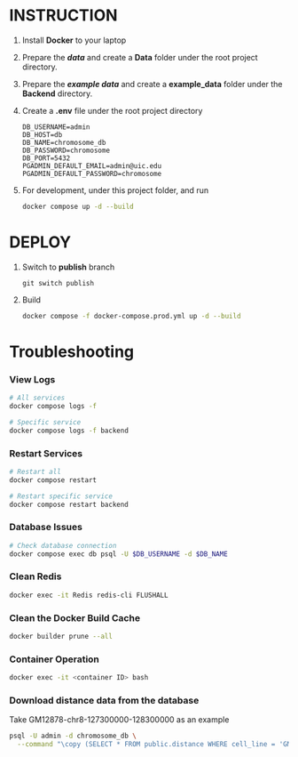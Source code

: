 # INSTRUCTION
1. Install **Docker** to your laptop

2. Prepare the **_data_** and create a **Data** folder under the root project directory.

3. Prepare the **_example data_** and create a **example_data** folder under the **Backend** directory.

4. Create a **.env** file under the root project directory
    ```dotenv
    DB_USERNAME=admin
    DB_HOST=db
    DB_NAME=chromosome_db
    DB_PASSWORD=chromosome
    DB_PORT=5432
    PGADMIN_DEFAULT_EMAIL=admin@uic.edu
    PGADMIN_DEFAULT_PASSWORD=chromosome
    ```

5. For development, under this project folder, and run 
    ```bash
    docker compose up -d --build
    ```

# DEPLOY
1. Switch to **publish** branch
    ```
    git switch publish
    ```
2. Build
    ```bash
    docker compose -f docker-compose.prod.yml up -d --build
    ```

# Troubleshooting

### View Logs
```bash
# All services
docker compose logs -f

# Specific service
docker compose logs -f backend
```

### Restart Services
```bash
# Restart all
docker compose restart

# Restart specific service
docker compose restart backend
```

### Database Issues
```bash
# Check database connection
docker compose exec db psql -U $DB_USERNAME -d $DB_NAME
```

### Clean Redis
```bash
docker exec -it Redis redis-cli FLUSHALL
```

### Clean the Docker Build Cache
```bash
docker builder prune --all
```

### Container Operation
```bash
docker exec -it <container ID> bash
```

### Download distance data from the database
Take GM12878-chr8-127300000-128300000 as an example
```bash
psql -U admin -d chromosome_db \
  --command "\copy (SELECT * FROM public.distance WHERE cell_line = 'GM12878' AND chrid = 'chr8' AND start_value = 127300000 AND end_value = 128300000) TO '/opt/GM12878_chr8_127300000_128300000_original_distance.csv' WITH (FORMAT csv, HEADER, DELIMITER ',', QUOTE '\"', ESCAPE '''');"
```
